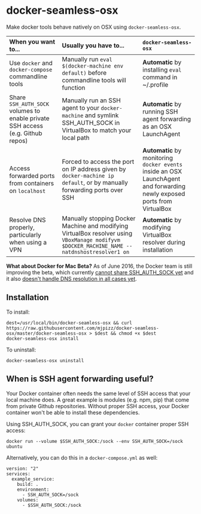 
# docker-seamless-osx

Make docker tools behave natively on OSX using `docker-seamless-osx`.

| When you want to... | Usually you have to...  | `docker-seamless-osx` |
| :--- | :--- | :--- |
| Use `docker` and `docker-compose` commandline tools | Manually run `eval $(docker-machine env default)` before commandline tools will function  | **Automatic** by installing `eval` command in ~/.profile  |
| Share `SSH_AUTH_SOCK` volumes to enable private SSH access (e.g. Github repos) | Manually run an SSH agent to your `docker-machine` and symlink SSH_AUTH_SOCK in VirtualBox to match your local path  | **Automatic** by running SSH agent forwarding as an OSX LaunchAgent  |
| Access forwarded ports from containers on `localhost` | Forced to access the port on IP address given by `docker-machine ip default`, or by manually forwarding ports over SSH | **Automatic** by monitoring `docker events` inside an OSX LaunchAgent and forwarding newly exposed ports from VirtualBox |
| Resolve DNS properly, particularly when using a VPN | Manually stopping Docker Machine and modifying VirtualBox resolver using `VBoxManage modifyvm $DOCKER_MACHINE_NAME --natdnshostresolver1 on` | **Automatic** by modifying VirtualBox resolver during installation |

**What about Docker for Mac Beta?** As of June 2016, the Docker team is still improving the beta, which currently [cannot share SSH_AUTH_SOCK yet](https://forums.docker.com/t/can-we-re-use-the-osx-ssh-agent-socket-in-a-container/8152/5) and it also [doesn't handle DNS resolution in all cases yet](https://forums.docker.com/t/docker-for-mac-host-vpn-dns-dont-cooperate/8149).

## Installation

To install:

    dest=/usr/local/bin/docker-seamless-osx && curl https://raw.githubusercontent.com/mjpizz/docker-seamless-osx/master/docker-seamless-osx > $dest && chmod +x $dest
    docker-seamless-osx install

To uninstall:

    docker-seamless-osx uninstall

## When is SSH agent forwarding useful?

Your Docker container often needs the same level of SSH access that your local machine does. A great example is modules (e.g. npm, pip) that come from private Github repositories. Without proper SSH access, your Docker container won't be able to install these dependencies.

Using SSH_AUTH_SOCK, you can grant your `docker` container proper SSH access:

    docker run --volume $SSH_AUTH_SOCK:/sock --env SSH_AUTH_SOCK=/sock ubuntu

Alternatively, you can do this in a `docker-compose.yml` as well:

    version: "2"
    services:
      example_service:
        build: .
        environment:
          - SSH_AUTH_SOCK=/sock
        volumes:
          - $SSH_AUTH_SOCK:/sock
